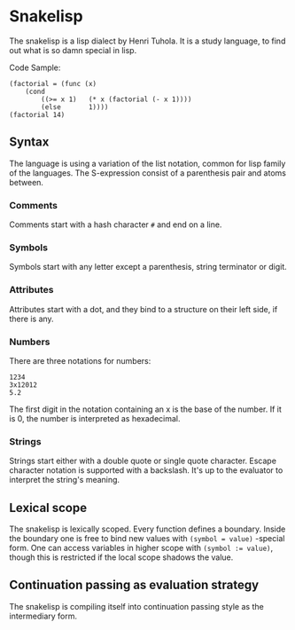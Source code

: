 # Snakelisp

The snakelisp is a lisp dialect by Henri Tuhola. It is a study language, to find out what is so damn special in lisp.

Code Sample:

    (factorial = (func (x)
        (cond 
            ((>= x 1)   (* x (factorial (- x 1)))) 
            (else       1))))
    (factorial 14)

## Syntax

The language is using a variation of the list notation, common for lisp family of the languages. The S-expression consist of a parenthesis pair and atoms between.

### Comments

Comments start with a hash character `#` and end on a line.

### Symbols

Symbols start with any letter except a parenthesis, string terminator or digit.

### Attributes

Attributes start with a dot, and they bind to a structure on their left side, if there is any.

### Numbers

There are three notations for numbers:

    1234
    3x12012
    5.2

The first digit in the notation containing an x is the base of the number. If it is 0, the number is interpreted as hexadecimal.

### Strings

Strings start either with a double quote or single quote character. Escape character notation is supported with a backslash. It's up to the evaluator to interpret the string's meaning.

## Lexical scope

The snakelisp is lexically scoped. Every function defines a boundary. Inside the boundary one is free to bind new values with `(symbol = value)` -special form.  One can access variables in higher scope with `(symbol := value)`, though this is restricted if the local scope shadows the value.

## Continuation passing as evaluation strategy

The snakelisp is compiling itself into continuation passing style as the intermediary form.
